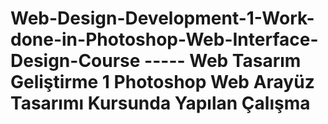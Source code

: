# Web-Design-Development-1-Work-done-in-Photoshop-Web-Interface-Design-Course ----- Web Tasarım Geliştirme 1 Photoshop Web Arayüz Tasarımı Kursunda Yapılan Çalışma

